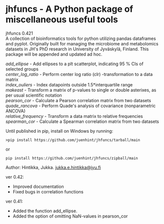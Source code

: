 # jhfuncs - A Python package of miscellaneous useful tools
jhfuncs 0.421    
A collection of bioinformatics tools for python utilizing pandas dataframes and pyplot. Originally built for managing the microbiome and metabolomics datasets in JH's PhD research in University of Jyväskylä, Finland. This package will be appended and updated ad hoc.

_add_ellipse_ - Add ellipses to a plt scatterplot, indicating 95 % CIs of selected groups    
_center_log_ratio_ - Perform center log ratio (clr) -transformation to a data matrix    
_index_ouliers_ - Index datapoints outside 1.5*interquartile range    
_makeast_ - Transform a matrix of p-values to single or double asterixes, as per usual scientific notation    
_pearson_cor_ - Calculate a Pearson correlation matrix from two datasets    
_quade_rancova_ - Perform Quade's analysis of covariance (nonparametric ANCOVA)    
_relative_frequency_ - Transform a data matrix to relative frequencies    
_spearman_cor_ - Calculate a Spearman correlation matrix from two datasets    

Until published in pip, install on Windows by running:
```
>pip install https://github.com/juenhint/jhfuncs/tarball/main
```
or
```
pip install https://github.com/juenhint/jhfuncs/zipball/main  
```
Author: Hintikka, Jukka. jukka.e.hintikka@jyu.fi

ver 0.42:
- Improved documentation
- Fixed bugs in correlation functions

ver 0.41:
- Added the function add_ellipse. 
- Added the option of omitting NaN-values in pearson_cor
